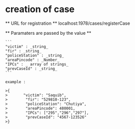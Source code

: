 # creation of case

** URL for registration **
localhost:1978/cases/registerCase

** Paramaters are passed by the value **

    ```
    "victim" : _string_
    "fir" : _string_
    "policeStation" : _string_
    "areaPincode" : _Number_
    "IPCs" : _ array of strings_
    "prevCaseId" : _string_
    ```

    example :

    >{
    >       "victim": "Saquib",
    >        "fir": "529810-123",
    >        "policeStation": "Chutiya",
    >        "areaPincode": 480001,
    >        "IPCs": ["295","296","297"],
    >        "prevCaseId": "4567-123526"
    >}
